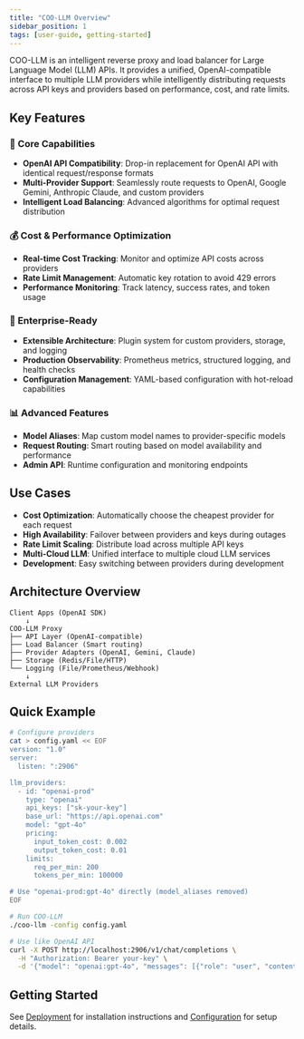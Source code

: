```yaml
---
title: "COO-LLM Overview"
sidebar_position: 1
tags: [user-guide, getting-started]
---
```


COO-LLM is an intelligent reverse proxy and load balancer for Large Language Model (LLM) APIs. It provides a unified, OpenAI-compatible interface to multiple LLM providers while intelligently distributing requests across API keys and providers based on performance, cost, and rate limits.

## Key Features

### 🚀 Core Capabilities
- **OpenAI API Compatibility**: Drop-in replacement for OpenAI API with identical request/response formats
- **Multi-Provider Support**: Seamlessly route requests to OpenAI, Google Gemini, Anthropic Claude, and custom providers
- **Intelligent Load Balancing**: Advanced algorithms for optimal request distribution

### 💰 Cost & Performance Optimization
- **Real-time Cost Tracking**: Monitor and optimize API costs across providers
- **Rate Limit Management**: Automatic key rotation to avoid 429 errors
- **Performance Monitoring**: Track latency, success rates, and token usage

### 🔧 Enterprise-Ready
- **Extensible Architecture**: Plugin system for custom providers, storage, and logging
- **Production Observability**: Prometheus metrics, structured logging, and health checks
- **Configuration Management**: YAML-based configuration with hot-reload capabilities

### 📊 Advanced Features
- **Model Aliases**: Map custom model names to provider-specific models
- **Request Routing**: Smart routing based on model availability and performance
- **Admin API**: Runtime configuration and monitoring endpoints

## Use Cases

- **Cost Optimization**: Automatically choose the cheapest provider for each request
- **High Availability**: Failover between providers and keys during outages
- **Rate Limit Scaling**: Distribute load across multiple API keys
- **Multi-Cloud LLM**: Unified interface to multiple cloud LLM services
- **Development**: Easy switching between providers during development

## Architecture Overview

```
Client Apps (OpenAI SDK)
    ↓
COO-LLM Proxy
├── API Layer (OpenAI-compatible)
├── Load Balancer (Smart routing)
├── Provider Adapters (OpenAI, Gemini, Claude)
├── Storage (Redis/File/HTTP)
└── Logging (File/Prometheus/Webhook)
    ↓
External LLM Providers
```

## Quick Example

```bash
# Configure providers
cat > config.yaml << EOF
version: "1.0"
server:
  listen: ":2906"

llm_providers:
  - id: "openai-prod"
    type: "openai"
    api_keys: ["sk-your-key"]
    base_url: "https://api.openai.com"
    model: "gpt-4o"
    pricing:
      input_token_cost: 0.002
      output_token_cost: 0.01
    limits:
      req_per_min: 200
      tokens_per_min: 100000

# Use "openai-prod:gpt-4o" directly (model_aliases removed)
EOF

# Run COO-LLM
./coo-llm -config config.yaml

# Use like OpenAI API
curl -X POST http://localhost:2906/v1/chat/completions \
  -H "Authorization: Bearer your-key" \
  -d '{"model": "openai:gpt-4o", "messages": [{"role": "user", "content": "Hello"}]}'
```

## Getting Started

See [Deployment](../Guides/Deployment.md) for installation instructions and [Configuration](../Guides/Configuration.md) for setup details.